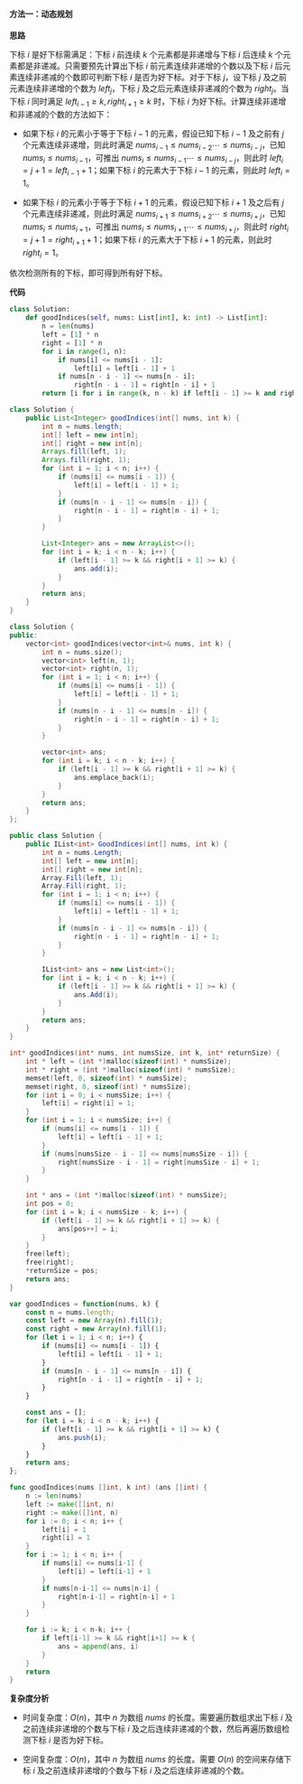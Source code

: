 #### 方法一：动态规划

**思路**

下标 $i$ 是好下标需满足：下标 $i$ 前连续 $k$ 个元素都是非递增与下标 $i$ 后连续 $k$ 个元素都是非递减。只需要预先计算出下标 $i$ 前元素连续非递增的个数以及下标 $i$ 后元素连续非递减的个数即可判断下标 $i$ 是否为好下标。对于下标 $j$，设下标 $j$ 及之前元素连续非递增的个数为 $\textit{left}_j$，下标 $j$ 及之后元素连续非递减的个数为 $\textit{right}_j$。当下标 $i$ 同时满足 $\textit{left}_{i - 1} \ge k,\textit{right}_{i + 1} \ge k$ 时，下标 $i$ 为好下标。计算连续非递增和非递减的个数的方法如下：

+ 如果下标 $i$ 的元素小于等于下标 $i-1$ 的元素，假设已知下标 $i-1$ 及之前有 $j$ 个元素连续非递增，则此时满足 $\textit{nums}_{i-1} \le \textit{nums}_{i-2} \cdots \le \textit{nums}_{i-j}$，已知 $\textit{nums}_i \le \textit{nums}_{i-1}$，可推出 $\textit{nums}_{i} \le \textit{nums}_{i-1} \cdots \le \textit{nums}_{i-j}$，则此时 $\textit{left}_i = j + 1 = \textit{left}_{i-1} + 1$；如果下标 $i$ 的元素大于下标 $i-1$ 的元素，则此时 $\textit{left}_i = 1$。

+ 如果下标 $i$ 的元素小于等于下标 $i+1$ 的元素，假设已知下标 $i+1$ 及之后有 $j$ 个元素连续非递减，则此时满足 $\textit{nums}_{i+1} \le \textit{nums}_{i+2} \cdots \le \textit{nums}_{i+j}$，已知 $\textit{nums}_i \le \textit{nums}_{i+1}$，可推出 $\textit{nums}_{i} \le \textit{nums}_{i+1} \cdots \le \textit{nums}_{i+j}$，则此时 $\textit{right}_i = j + 1 = \textit{right}_{i+1} + 1$；如果下标 $i$ 的元素大于下标 $i+1$ 的元素，则此时 $\textit{right}_i = 1$。

依次检测所有的下标，即可得到所有好下标。

**代码**

```Python [sol1-Python3]
class Solution:
    def goodIndices(self, nums: List[int], k: int) -> List[int]:
        n = len(nums)
        left = [1] * n
        right = [1] * n
        for i in range(1, n):
            if nums[i] <= nums[i - 1]:
                left[i] = left[i - 1] + 1
            if nums[n - i - 1] <= nums[n - i]:
                right[n - i - 1] = right[n - i] + 1
        return [i for i in range(k, n - k) if left[i - 1] >= k and right[i + 1] >= k]
```

```Java [sol1-Java]
class Solution {
    public List<Integer> goodIndices(int[] nums, int k) {
        int n = nums.length;
        int[] left = new int[n];
        int[] right = new int[n];
        Arrays.fill(left, 1);
        Arrays.fill(right, 1);
        for (int i = 1; i < n; i++) {
            if (nums[i] <= nums[i - 1]) {
                left[i] = left[i - 1] + 1;
            }
            if (nums[n - i - 1] <= nums[n - i]) {
                right[n - i - 1] = right[n - i] + 1;
            }
        }

        List<Integer> ans = new ArrayList<>();
        for (int i = k; i < n - k; i++) {
            if (left[i - 1] >= k && right[i + 1] >= k) {
                ans.add(i);    
            }
        }
        return ans;
    }
}
```

```C++ [sol1-C++]
class Solution {
public:
    vector<int> goodIndices(vector<int>& nums, int k) {
        int n = nums.size();
        vector<int> left(n, 1);
        vector<int> right(n, 1);
        for (int i = 1; i < n; i++) {
            if (nums[i] <= nums[i - 1]) {
                left[i] = left[i - 1] + 1;
            }
            if (nums[n - i - 1] <= nums[n - i]) {
                right[n - i - 1] = right[n - i] + 1;
            }
        }

        vector<int> ans;
        for (int i = k; i < n - k; i++) {
            if (left[i - 1] >= k && right[i + 1] >= k) {
                ans.emplace_back(i);
            }
        }
        return ans;
    }
};
```

```C# [sol1-C#]
public class Solution {
    public IList<int> GoodIndices(int[] nums, int k) {
        int n = nums.Length;
        int[] left = new int[n];
        int[] right = new int[n];
        Array.Fill(left, 1);
        Array.Fill(right, 1);
        for (int i = 1; i < n; i++) {
            if (nums[i] <= nums[i - 1]) {
                left[i] = left[i - 1] + 1;
            }
            if (nums[n - i - 1] <= nums[n - i]) {
                right[n - i - 1] = right[n - i] + 1;
            }
        }

        IList<int> ans = new List<int>();
        for (int i = k; i < n - k; i++) {
            if (left[i - 1] >= k && right[i + 1] >= k) {
                ans.Add(i);    
            }
        }
        return ans;
    }
}
```

```C [sol1-C]
int* goodIndices(int* nums, int numsSize, int k, int* returnSize) {
    int * left = (int *)malloc(sizeof(int) * numsSize);
    int * right = (int *)malloc(sizeof(int) * numsSize);
    memset(left, 0, sizeof(int) * numsSize);
    memset(right, 0, sizeof(int) * numsSize);
    for (int i = 0; i < numsSize; i++) {
        left[i] = right[i] = 1;
    }
    for (int i = 1; i < numsSize; i++) {
        if (nums[i] <= nums[i - 1]) {
            left[i] = left[i - 1] + 1;
        }
        if (nums[numsSize - i - 1] <= nums[numsSize - i]) {
            right[numsSize - i - 1] = right[numsSize - i] + 1;
        }
    }

    int * ans = (int *)malloc(sizeof(int) * numsSize);
    int pos = 0;
    for (int i = k; i < numsSize - k; i++) {
        if (left[i - 1] >= k && right[i + 1] >= k) {
            ans[pos++] = i;
        }
    }
    free(left);
    free(right);
    *returnSize = pos;
    return ans;
}
```

```JavaScript [sol1-JavaScript]
var goodIndices = function(nums, k) {
    const n = nums.length;
    const left = new Array(n).fill(1);
    const right = new Array(n).fill(1);
    for (let i = 1; i < n; i++) {
        if (nums[i] <= nums[i - 1]) {
            left[i] = left[i - 1] + 1;
        }
        if (nums[n - i - 1] <= nums[n - i]) {
            right[n - i - 1] = right[n - i] + 1;
        }
    }

    const ans = [];
    for (let i = k; i < n - k; i++) {
        if (left[i - 1] >= k && right[i + 1] >= k) {
            ans.push(i);    
        }
    }
    return ans;
};
```

```go [sol1-Golang]
func goodIndices(nums []int, k int) (ans []int) {
    n := len(nums)
    left := make([]int, n)
    right := make([]int, n)
    for i := 0; i < n; i++ {
        left[i] = 1
        right[i] = 1
    }
    for i := 1; i < n; i++ {
        if nums[i] <= nums[i-1] {
            left[i] = left[i-1] + 1
        }
        if nums[n-i-1] <= nums[n-i] {
            right[n-i-1] = right[n-i] + 1
        }
    }

    for i := k; i < n-k; i++ {
        if left[i-1] >= k && right[i+1] >= k {
            ans = append(ans, i)
        }
    }
    return
}
```

**复杂度分析**

- 时间复杂度：$O(n)$，其中 $n$ 为数组 $\textit{nums}$ 的长度。需要遍历数组求出下标 $i$ 及之前连续非递增的个数与下标 $i$ 及之后连续非递减的个数，然后再遍历数组检测下标 $i$ 是否为好下标。

- 空间复杂度：$O(n)$，其中 $n$ 为数组 $\textit{nums}$ 的长度。需要 $O(n)$ 的空间来存储下标 $i$ 及之前连续非递增的个数与下标 $i$ 及之后连续非递减的个数。